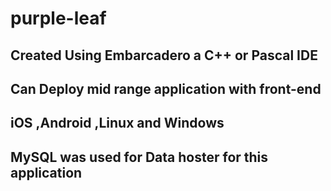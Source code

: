 # purple-leaf
## Created Using Embarcadero a C++ or Pascal IDE
## Can Deploy mid range application with front-end
## iOS ,Android ,Linux and Windows
## MySQL was used for Data hoster for this application

